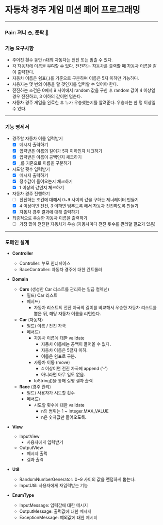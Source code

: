 # 자동차 경주 게임 미션 페어 프로그래밍   

---

###  Pair: 져니 [⛄️](http://github.com/cl8d), 준팍 [🎅](https://github.com/junpakPark)  


### 기능 요구사항
- 주어진 횟수 동안 n대의 자동차는 전진 또는 멈출 수 있다.
- 각 자동차에 이름을 부여할 수 있다. 전진하는 자동차를 출력할 때 자동차 이름을 같이 출력한다.
- 자동차 이름은 쉼표(,)를 기준으로 구분하며 이름은 5자 이하만 가능하다.
- 사용자는 몇 번의 이동을 할 것인지를 입력할 수 있어야 한다.
- 전진하는 조건은 0에서 9 사이에서 random 값을 구한 후 random 값이 4 이상일 경우 전진하고, 3 이하의 값이면 멈춘다.
- 자동차 경주 게임을 완료한 후 누가 우승했는지를 알려준다. 우승자는 한 명 이상일 수 있다.

---

### 기능 명세서
- 경주할 자동차 이름 입력받기
  *[x] 메시지 출력하기
  *[x] 입력받은 이름의 길이가 5자 이하인지 체크하기 
  *[x] 입력받은 이름이 공백인지 체크하기
  *[x] ,를 기준으로 이름을 구분하기 
- 시도할 횟수 입력받기
  *[x] 메시지 출력하기
  *[x] 정수값이 들어오는지 체크하기
  *[x] 1 이상의 값인지 체크하기
- 자동차 경주 진행하기
  *[ ] 전진하는 조건에 대해서 0~9 사이의 값을 구하는 제너레이터 만들기
  *[x] 4 이상이면 전진, 3 이하면 멈추도록 해서 자동차 전진하도록 만들기
  *[x] 자동차 경주 결과에 대해 출력하기
- 최종적으로 우승한 자동차 이름을 출력하기
  *[ ] 가장 많이 전진한 자동차가 우승 (자동차마다 전진 횟수를 관리할 필요가 있음)

---

### 도메인 설계
- **Controller**
  - Controller: 부모 인터페이스
  - RaceController: 자동차 경주에 대한 컨트롤러  


- **Domain**
  - **Cars** (생성한 Car 리스트를 관리하는 일급 컬렉션)
    - 필드) Car 리스트
    - 메서드)
      - 자동차 리스트의 전진 자국의 길이를 비교해서 우승한 자동차 리스트를 뽑은 뒤, 해당 자동차 이름을 리턴한다.
  - **Car** (자동차)
    - 필드) 이름 / 전진 자국
    - 메서드)
      - 자동차 이름에 대한 validate
        - 자동차 이름에는 공백이 들어올 수 없다.
        - 자동차 이름은 5글자 이하.
        - 이름은 쉼표로 구분.
      - 자동차 이동 (move)
        - 4 이상이면 전진 자국에 append ('-')
        - 아니라면 아무 일도 없음.
      - toString()을 통해 실행 결과 출력
  - **Race** (경주 관리)
    - 필드) 사용자가 시도할 횟수
    - 메서드)
      - 시도할 횟수에 대한 validate
        - n의 범위는 1 ~ Integer.MAX_VALUE
        - n은 숫자값만 들어오도록.

- **View**
  - InputView
    - 사용자에게 입력받기
  - OutputView
    - 메시지 출력
    - 결과 출력

- **Util**
  - RandomNumberGenerator: 0~9 사이의 값을 랜덤하게 뽑는다.
  - InputUtil: 사용자에게 재입력받는 기능

- **EnumType**
  - InputMessage: 입력값에 대한 메시지
  - OutputMessage: 출력값에 대한 메시지
  - ExceptionMessage: 예외값에 대한 메시지